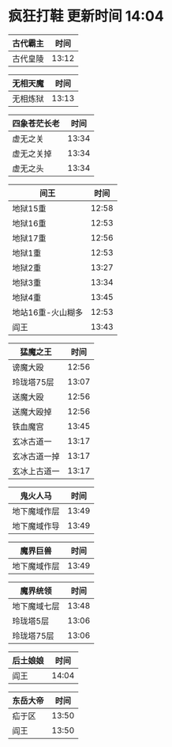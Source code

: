 # 疯狂打鞋 更新时间 14:04

| 古代霸主   | 时间    |
|--------|-------|
| 古代皇陵 | 13:12 |

| 无相天魔   | 时间    |
|--------|-------|
| 无相炼狱 | 13:13 |

| 四象苍茫长老   | 时间    |
|--------|-------|
| 虚无之关 | 13:34 |
| 虚无之关掉 | 13:34 |
| 虚无之头 | 13:34 |

| 间王   | 时间    |
|--------|-------|
| 地狱15重 | 12:58 |
| 地狱16重 | 12:53 |
| 地狱17重 | 12:56 |
| 地狱1重 | 12:53 |
| 地狱2重 | 13:27 |
| 地狱3重 | 13:34 |
| 地狱4重 | 13:45 |
| 地站16重-火山糊多 | 12:53 |
| 阎王 | 13:43 |

| 猛魔之王   | 时间    |
|--------|-------|
| 谤魔大殴 | 12:56 |
| 玲珑塔75层 | 13:07 |
| 送魔大殴 | 12:56 |
| 送魔大殴掉 | 12:56 |
| 铁血魔宫 | 13:45 |
| 玄冰古道一 | 13:17 |
| 玄冰古道一掉 | 13:17 |
| 玄冰上古道一 | 13:17 |

| 鬼火人马   | 时间    |
|--------|-------|
| 地下魔域作层 | 13:49 |
| 地下魔域作导 | 13:49 |

| 魔界巨兽   | 时间    |
|--------|-------|
| 地下魔域作层 | 13:49 |

| 魔界统领   | 时间    |
|--------|-------|
| 地下魔域七层 | 13:48 |
| 玲珑塔5层 | 13:06 |
| 玲珑塔75层 | 13:06 |

| 后土娘娘   | 时间    |
|--------|-------|
| 阎王 | 14:04 |

| 东岳大帝   | 时间    |
|--------|-------|
| 疝于区 | 13:50 |
| 阎王 | 13:50 |